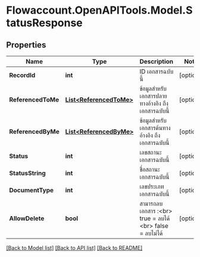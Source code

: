
# Flowaccount.OpenAPITools.Model.StatusResponse

## Properties

Name | Type | Description | Notes
------------ | ------------- | ------------- | -------------
**RecordId** | **int** | ID เอกสารฉบับนี้ | [optional] 
**ReferencedToMe** | [**List&lt;ReferencedToMe&gt;**](ReferencedToMe.md) | ข้อมูลสำหรับเอกสารปลายทางอ้างอิง ถึง เอกสารฉบับนี้ | [optional] 
**ReferencedByMe** | [**List&lt;ReferencedByMe&gt;**](ReferencedByMe.md) | ข้อมูลสำหรับเอกสารต้นทางอ้างอิง ถึง เอกสารฉบับนี้ | [optional] 
**Status** | **int** | เลขสถานะเอกสารฉบับนี้ | [optional] 
**StatusString** | **int** | ชื่อสถานะเอกสารฉบับนี้ | [optional] 
**DocumentType** | **int** | เลขประเภทเอกสารฉบับนี้ | [optional] 
**AllowDelete** | **bool** | สามารถลบเอกสาร :&lt;br&gt; true &#x3D; ลบได้ &lt;br&gt; false &#x3D; ลบไม่ได้ | [optional] 

[[Back to Model list]](../README.md#documentation-for-models)
[[Back to API list]](../README.md#documentation-for-api-endpoints)
[[Back to README]](../README.md)

